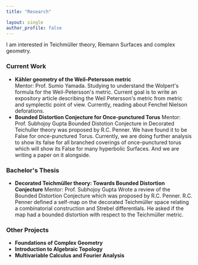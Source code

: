 ```yaml
---
title: "Research"

layout: single
author_profile: false
---
```


I am interested in Teichmüller theory, Riemann Surfaces and complex geometry.

### Current Work

- **Kähler geometry of the Weil–Petersson metric**  
  Mentor: Prof. Sumio Yamada.
  Studying to understand the Wolpert's formula for the Weil-Petersson's metric. Current goal is to write an expository article describing the Weil Petersson's metric from metric and symplectic point of view. Currently, reading about Fenchel Nielson deforations. 
- **Bounded Distortion Conjecture for Once-punctured Torus** 
Mentor: Prof. Subhojoy Gupta
  Bounded Distotion Conjecture in Decorated Teichuller theory was proposed by R.C. Penner. We have found it to be False for once-punctured Torus. Currently, we are doing further analysis to show its false for all branched coverings of once-punctured torus which will show its False for many hyperbolic Surfaces. And we are writing a paper on it alongside.
  
### Bachelor's Thesis

- **Decorated Teichmüller theory: Towards Bounded Distortion Conjecture**
Mentor: Prof. Subhojoy Gupta
  Wrote a review of the Bounded Distortion Conjecture which was proposed by R.C. Penner. R.C. Penner defined a self-map on the decorated Teichmüller space relating a combinatorial construction and Strebel differentials.
  He asked if the map had a bounded distortion with respect to the  Teichmüller metric.
  
### Other Projects
- **Foundations of Complex Geometry**
- **Introduction to Algebraic Topology**
- **Multivariable Calculus and Fourier Analysis**
   
  
